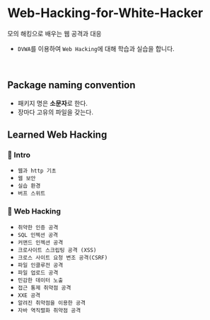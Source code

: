 # Web-Hacking-for-White-Hacker
모의 해킹으로 배우는 웹 공격과 대응

- `DVWA`를 이용하여 `Web Hacking`에 대해 학습과 실습을 합니다.
<br/>

## Package naming convention

- 패키지 명은 **소문자**로 한다.
- 장마다 고유의 파일을 갖는다.



## Learned Web Hacking

### 📌 Intro 

- `웹과 http 기초`
- `웹 보안`
- `실습 환경`
- `버프 스위트`

### 📌 Web Hacking 

- `취약한 인증 공격`
- `SQL 인젝션 공격`
- `커맨드 인젝션 공격`
- `크로사이트 스크립팅 공격 (XSS)`
- `크로스 사이트 요청 변조 공격(CSRF)`
- `파일 인클루전 공격`
- `파일 업로드 공격`
- `민감한 데이터 노출`
- `접근 통제 취약점 공격`
- `XXE 공격`
- `알려진 취약점을 이용한 공격`
- `자바 역직렬화 취약점 공격`
